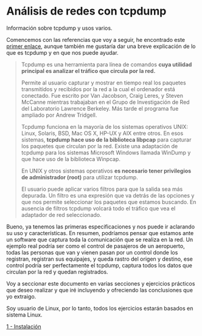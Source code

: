 # Análisis de redes con tcpdump

Información sobre tcpdump y usos varios.

Comencemos con las referencias que voy a seguir, he encontrado este [primer enlace](https://www.tcpdump.org/), aunque también me gustaría dar una breve explicación de lo que es tcpdump y en que nos puede ayudar.

> Tcpdump es una herramienta para línea de comandos **cuya utilidad principal es analizar el tráfico que circula por la red.**
>
> Permite al usuario capturar y mostrar en tiempo real los paquetes transmitidos y recibidos por la red a la cual el ordenador está conectado. Fue escrito por Van Jacobson, Craig Leres, y Steven McCanne mientras trabajaban en el Grupo de Investigación de Red del Laboratorio Lawrence Berkeley. Más tarde el programa fue ampliado por Andrew Tridgell.
>
> Tcpdump funciona en la mayoría de los sistemas operativos UNIX: Linux, Solaris, BSD, Mac OS X, HP-UX y AIX entre otros. En esos sistemas, **tcpdump hace uso de la biblioteca libpcap** para capturar los paquetes que circulan por la red.
> Existe una adaptación de tcpdump para los sistemas Microsoft Windows llamada WinDump y que hace uso de la biblioteca Winpcap.
>
> En UNIX y otros sistemas operativos **es necesario tener privilegios de administrador (root)** para utilizar tcpdump.
>
> El usuario puede aplicar varios filtros para que la salida sea más depurada. Un filtro es una expresión que va detrás de las opciones y que nos permite seleccionar los paquetes que estamos buscando. En ausencia de filtros tcpdump volcará todo el tráfico que vea el adaptador de red seleccionado.

Bueno, ya tenemos las primeras especificaciones y nos puede ir aclarando su uso y características. En resumen, podríamos pensar que estamos ante un software que captura toda la comunicación que se realiza en la red. Un ejemplo real podría ser como el control de pasajeros de un aeropuerto, todas las personas que van y vienen pasan por un control donde los registran, registran sus equipajes, y queda rastro del origen y destino, ese control podría ser perfectamente el tcpdump, captura todos los datos que circulan por la red y quedan registrados.

Voy a seccionar este documento en varias secciones y ejercicios prácticos que deseo realizar y que iré incluyendo y ofreciendo las conclusiones que yo extraigo.

Soy usuario de Linux, por lo tanto, todos los ejercicios estarán basados en sistema Linux.

[1 - Instalación](tcpdump-ex-001.md)